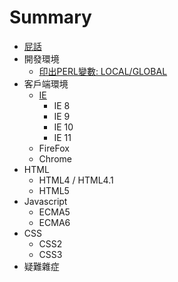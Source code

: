 # Summary

* [屁話](README.md)
* 開發環境
    * [印出PERL變數: LOCAL/GLOBAL](01-SERVER/print_GLOBAL_and_LOCAL.md)
* 客戶端環境
    * [IE](02-CLIENT/IE/ie-hack.md)
        * IE 8
        * IE 9
        * IE 10
        * IE 11
    * FireFox
    * Chrome
* HTML
    * HTML4 / HTML4.1
    * HTML5
* Javascript
    * ECMA5
    * ECMA6
* CSS
    * CSS2
    * CSS3
* 疑難雜症